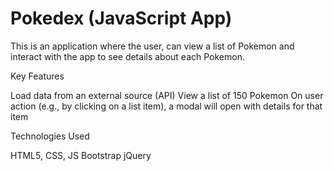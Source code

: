 # Pokedex (JavaScript App)

This is an application where the user, can view a list of Pokemon and interact with the app to see details about each Pokemon.

Key Features

Load data from an external source (API)
View a list of 150 Pokemon
On user action (e.g., by clicking on a list item), a modal will open with details for that item

Technologies Used

HTML5, CSS, JS
Bootstrap
jQuery
